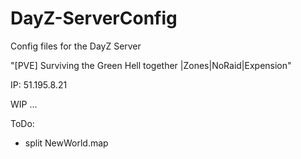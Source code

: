 # DayZ-ServerConfig

Config files for the DayZ Server

"[PVE] Surviving the Green Hell together |Zones|NoRaid|Expension"

IP: 51.195.8.21

WIP ...


ToDo:
- split NewWorld.map